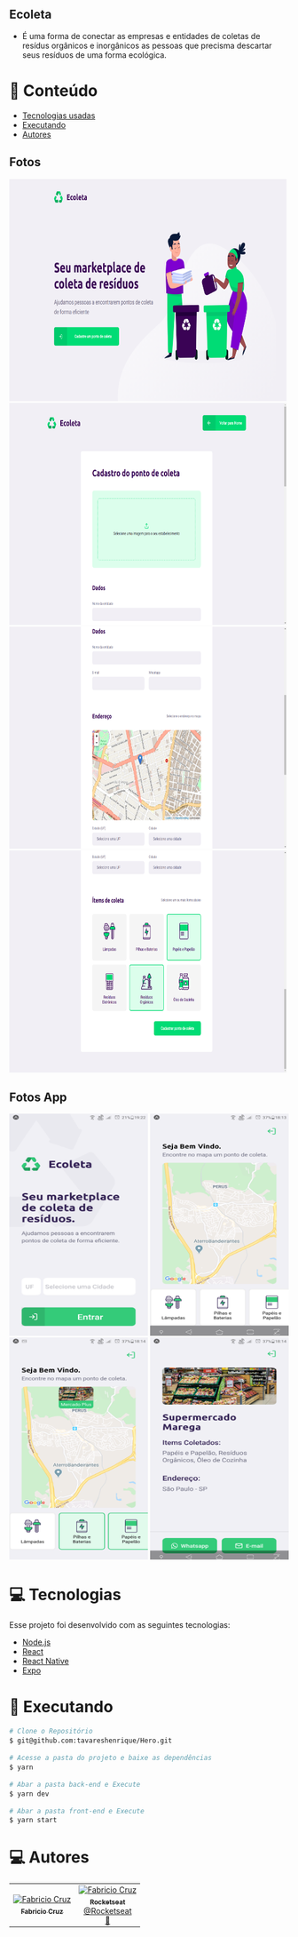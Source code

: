 ## Ecoleta
- É uma forma de conectar as empresas e entidades de coletas de resídus orgânicos e inorgânicos as pessoas que precisma descartar seus resíduos de uma forma ecológica.

# :pushpin: Conteúdo
  - [Tecnologias usadas](#computer-tecnologias)
  - [Executando](#construction_worker-executando)
  - [Autores](#computer-autores)

## Fotos

<div>
  <img src="https://github.com/Fabriciocruzc/Ecoleta/blob/master/imgs/CadatroHome.png" width="500" height="400"/>
  <img src="https://github.com/Fabriciocruzc/Ecoleta/blob/master/imgs/Cad1.png" width="500" height="400"/>
  <img src="https://github.com/Fabriciocruzc/Ecoleta/blob/master/imgs/cad2.png" width="500" height="400" />
  <img src="https://github.com/Fabriciocruzc/Ecoleta/blob/master/imgs/cad3.png" width="500" height="400" />
</div>

## Fotos App

<div>
  <img src="https://github.com/Fabriciocruzc/Ecoleta/blob/master/imgs/AppHome.png" width="250" height="400"/>
  <img src="https://github.com/Fabriciocruzc/Ecoleta/blob/master/imgs/AppBemVindo.png" width="250" height="400"/>
  <br>
  <img src="https://github.com/Fabriciocruzc/Ecoleta/blob/master/imgs/AppBemVindo2.png" width="250" height="400" />
  <img src="https://github.com/Fabriciocruzc/Ecoleta/blob/master/imgs/Contato.png" width="250" height="400" />
</div>

# :computer: Tecnologias
Esse projeto foi desenvolvido com as seguintes tecnologias:

- [Node.js](https://nodejs.org/en/)
- [React](https://reactjs.org)
- [React Native](https://facebook.github.io/react-native/)
- [Expo](https://expo.io/)

# :construction_worker: Executando

```bash
# Clone o Repositório
$ git@github.com:tavareshenrique/Hero.git
```

```bash
# Acesse a pasta do projeto e baixe as dependências
$ yarn
```

```bash
# Abar a pasta back-end e Execute 
$ yarn dev
```
```bash
# Abar a pasta front-end e Execute 
$ yarn start
```
# :computer: Autores

<table>
  <tr>
    <td align="center">
      <a href="https://github.com/Fabriciocruzc">
        <img src="https://avatars.githubusercontent.com/u/32718377?v=4" width="125px;" alt="Fabricio Cruz"/>
        <br />
        <sub>
          <b>Fabricio Cruz</b>
        </sub>
    </td>
    <td align="center">
      <a href="https://github.com/Fabriciocruzc">
        <img src="https://avatars0.githubusercontent.com/u/28929274?s=200&v=4" width="100px;" alt="Fabricio Cruz"/>
        <br />
        <sub>
          <b>Rocketseat</b>
        </sub>
       </a>
       <br />
       <a href="https://github.com/Rocketseat" title="Linkedin">@Rocketseat</a>
       <br />
       <a href="https://github.com/tavareshenrique/fastfeet-api/commits?author=tavareshenrique" title="Creators">🚀</a>
    </td>
  </tr>
</table>
